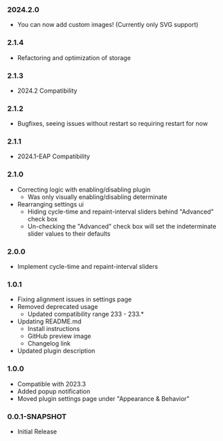 ### 2024.2.0
- You can now add custom images! (Currently only SVG support)

### 2.1.4
- Refactoring and optimization of storage

### 2.1.3
- 2024.2 Compatibility

### 2.1.2
- Bugfixes, seeing issues without restart so requiring restart for now

### 2.1.1
- 2024.1-EAP Compatibility 

### 2.1.0
- Correcting logic with enabling/disabling plugin
  - Was only visually enabling/disabling determinate
- Rearranging settings ui
  - Hiding cycle-time and repaint-interval sliders behind "Advanced" check box
  - Un-checking the "Advanced" check box will set the indeterminate slider values to their defaults

### 2.0.0
- Implement cycle-time and repaint-interval sliders

### 1.0.1
- Fixing alignment issues in settings page
- Removed deprecated usage
  - Updated compatibility range 233 - 233.* 
- Updating README.md
  - Install instructions
  - GitHub preview image
  - Changelog link
- Updated plugin description

### 1.0.0
- Compatible with 2023.3
- Added popup notification
- Moved plugin settings page under "Appearance & Behavior"

### 0.0.1-SNAPSHOT
- Initial Release